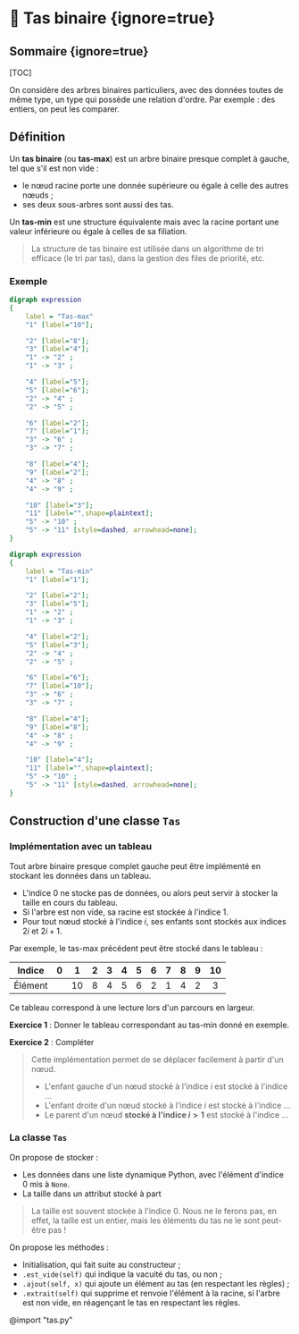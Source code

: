 # :grapes: Tas binaire {ignore=true}

## Sommaire {ignore=true}

[TOC]

On considère des arbres binaires particuliers, avec des données toutes de même type, un type qui possède une relation d'ordre. Par exemple : des entiers, on peut les comparer.

## Définition

Un **tas binaire** (ou **tas-max**) est un arbre binaire presque complet à gauche, tel que s'il est non vide :
* le nœud racine porte une donnée supérieure ou égale à celle des autres nœuds ;
* ses deux sous-arbres sont aussi des tas.

Un **tas-min** est une structure équivalente mais avec la racine portant une valeur inférieure ou égale à celles de sa filiation.

> La structure de tas binaire est utilisée dans un algorithme de tri efficace (le tri par tas), dans la gestion des files de priorité, etc.

### Exemple

```dot
digraph expression
{
    label = "Tas-max"
    "1" [label="10"];

    "2" [label="8"];
    "3" [label="4"];
    "1" -> "2" ;
    "1" -> "3" ;

    "4" [label="5"];
    "5" [label="6"];
    "2" -> "4" ;
    "2" -> "5" ;

    "6" [label="2"];
    "7" [label="1"];
    "3" -> "6" ;
    "3" -> "7" ;

    "8" [label="4"];
    "9" [label="2"];
    "4" -> "8" ;
    "4" -> "9" ;

    "10" [label="3"];
    "11" [label="",shape=plaintext];
    "5" -> "10" ;
    "5" -> "11" [style=dashed, arrowhead=none];
}
```


```dot
digraph expression
{
    label = "Tas-min"
    "1" [label="1"];

    "2" [label="2"];
    "3" [label="5"];
    "1" -> "2" ;
    "1" -> "3" ;

    "4" [label="2"];
    "5" [label="3"];
    "2" -> "4" ;
    "2" -> "5" ;

    "6" [label="6"];
    "7" [label="10"];
    "3" -> "6" ;
    "3" -> "7" ;

    "8" [label="4"];
    "9" [label="8"];
    "4" -> "8" ;
    "4" -> "9" ;

    "10" [label="4"];
    "11" [label="",shape=plaintext];
    "5" -> "10" ;
    "5" -> "11" [style=dashed, arrowhead=none];
}
```

## Construction d'une classe `Tas`

### Implémentation avec un tableau

Tout arbre binaire presque complet gauche peut être implémenté en stockant les données dans un tableau.
* L'indice $0$ ne stocke pas de données, ou alors peut servir à stocker la taille en cours du tableau.
* Si l'arbre est non vide, sa racine est stockée à l'indice $1$.
* Pour tout nœud stocké à l'indice $i$, ses enfants sont stockés aux indices $2i$ et $2i+1$.


Par exemple, le tas-max précédent peut être stocké dans le tableau :

|Indice |$0$ |$1$ |$2$ |$3$ |$4$ |$5$ |$6$ |$7$ |$8$ |$9$ |$10$|
|-------|:--:|:--:|:--:|:--:|:--:|:--:|:--:|:--:|:--:|:--:|:--:|
|Élément|    |$10$|$8$ |$4$ |$5$ |$6$ |$2$ |$1$ |$4$ |$2$ |$3$ |

Ce tableau correspond à une lecture lors d'un parcours en largeur.

**Exercice 1** : Donner le tableau correspondant au tas-min donné en exemple.

**Exercice 2** : Compléter
> Cette implémentation permet de se déplacer facilement à partir d'un nœud.
> * L'enfant gauche d'un nœud stocké à l'indice $i$ est stocké à l'indice ...
> * L'enfant droite d'un nœud stocké à l'indice $i$ est stocké à l'indice ...
> * Le parent d'un nœud **stocké à l'indice $i > 1$** est stocké à l'indice ...

### La classe `Tas`

On propose de stocker :
* Les données dans une liste dynamique Python, avec l'élément d'indice $0$ mis à `None`.
* La taille dans un attribut stocké à part

> La taille est souvent stockée à l'indice $0$. Nous ne le ferons pas, en effet, la taille est un entier, mais les éléments du tas ne le sont peut-être pas !

On propose les méthodes :
* Initialisation, qui fait suite au constructeur ;
* `.est_vide(self)` qui indique la vacuité du tas, ou non ;
* `.ajout(self, x)` qui ajoute un élément au tas (en respectant les règles) ;
* `.extrait(self)` qui supprime et renvoie l'élément à la racine, si l'arbre est non vide, en réagençant le tas en respectant les règles.

@import "tas.py"
